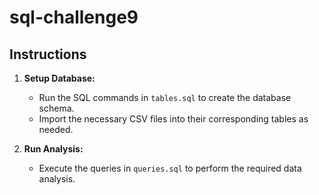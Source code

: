 # sql-challenge9
   
 ## Instructions  
   
 1. **Setup Database:**  
    - Run the SQL commands in `tables.sql` to create the database schema.  
    - Import the necessary CSV files into their corresponding tables as needed.  
   
 2. **Run Analysis:**  
    - Execute the queries in `queries.sql` to perform the required data analysis.  
   
